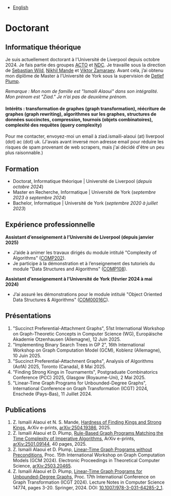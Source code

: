 - [English](/)

# Doctorant
## Informatique théorique

Je suis actuellement doctorant à l'Université de Liverpool depuis octobre 2024. Je fais partie des groupes [ACTO](https://intranet.csc.liv.ac.uk/research/acto/) et [NDC](https://www.liverpool.ac.uk/computer-science/research/research-groups/net/). Je travaille sous la direction de [Sebastian Wild](https://www.wild-inter.net/), [Nikhil Mande](https://mande-nikhil.github.io/) et [Viktor Zamaraev](https://www.victorzamaraev.com/). Avant cela, j’ai obtenu mon diplôme de Master à l’Université de York sous la supervision de [Detlef Plump](https://www-users.york.ac.uk/~djp10/).

*Remarque : Mon nom de famille est "Ismaili Alaoui" dans son intégralité. Mon prénom est "Ziad." Je n’ai pas de deuxième prénom.*

#### Intérêts : transformation de graphes (graph transformation), réécriture de graphes (graph rewriting), algorithmes sur les graphes, structures de données succinctes, compression, tournois (objets combinatoires), complexité des requêtes (query complexity)

Pour me contacter, envoyez-moi un email à ziad.ismaili-alaoui (at) liverpool (dot) ac (dot) uk. (J'avais avant inversé mon adresse email pour réduire les risques de spam provenant de web scrapers, mais j'ai décidé d'être un peu plus raisonnable.)

## Formation
- Doctorat, Informatique théorique | Université de Liverpool (_depuis octobre 2024_)  
- Master en Recherche, Informatique | Université de York (_septembre 2023 à septembre 2024_)  
- Bachelor, Informatique | Université de York (_septembre 2020 à juillet 2023_)

## Expérience professionnelle
**Assistant d’enseignement à l’Université de Liverpool (depuis janvier 2025)**  
- J’aide à animer les travaux dirigés du module intitulé "Complexity of Algorithms" ([COMP202](https://www.liverpool.ac.uk/info/portal/pls/portal/tulwwwmerge.mergepage?p_template=m_cs&p_tulipproc=moddets&p_params=%3Fp_module_id%3D199252)).  
- Je participe à la démonstration et à l’enseignement des tutoriels du module "Data Structures and Algorithms" ([COMP108](https://www.liverpool.ac.uk/info/portal/pls/portal/tulwwwmerge.mergepage?p_template=m_cs&p_tulipproc=moddets&p_params=%3Fp_module_id%3D189059)).  

**Assistant d’enseignement à l’Université de York (février 2024 à mai 2024)**  
- J’ai assuré les démonstrations pour le module intitulé "Object Oriented Data Structures & Algorithms" ([COM00016C](https://www.york.ac.uk/students/studying/manage/programmes/module-catalogue/module/COM00016C/latest)).

## Présentations
1. "Succinct Preferential-Attachment Graphs", 51st International Workshop on Graph-Theoretic Concepts in Computer Science (WG), Europäische Akademie Otzenhausen (Allemagne), 12 Juin 2025.
2. "Implementing Binary Search Trees in GP 2", 16th International Workshop on Graph Computation Model (GCM), Koblenz (Allemagne), 10 Juin 2025.
3. "Succinct Preferential-Attachment Graphs", Analysis of Algorithms (AofA) 2025, Toronto (Canada), 8 Mai 2025.
4. "Finding Strong Kings in Tournaments", Postgraduate Combinatorics Conference (PCC) 2025, Glasgow (Royaume-Uni), 2 Mai 2025.
5. "Linear-Time Graph Programs for Unbounded-Degree Graphs", International Conference on Graph Transformation (ICGT) 2024, Enschede (Pays-Bas), 11 Juillet 2024.

## Publications
1. Z. Ismaili Alaoui et N. S. Mande, [Hardness of Finding Kings and Strong Kings](https://arxiv.org/pdf/2504.19386), ArXiv e-prints, [arXiv:2504.19386](https://arxiv.org/pdf/2504.19386), 2025.
2. Z. Ismaili Alaoui et D. Plump, [Rule-Based Graph Programs Matching the Time Complexity of Imperative Algorithms](https://arxiv.org/abs/2501.09144), ArXiv e-prints, [arXiv:2501.09144](https://arxiv.org/abs/2501.09144), 40 pages, 2025.
3. Z. Ismaili Alaoui et D. Plump, [Linear-Time Graph Programs without Preconditions](https://arxiv.org/pdf/2503.20465), Proc. 15th International Workshop on Graph Computation Models (GCM 2024). Electronic Proceedings in Theoretical Computer Science, [arXiv:2503.20465](https://arxiv.org/pdf/2503.20465).
4. Z. Ismaili Alaoui et D. Plump, [Linear-Time Graph Programs for Unbounded-Degree Graphs](https://link.springer.com/chapter/10.1007/978-3-031-64285-2_1), Proc. 17th International Conference on Graph Transformation (ICGT 2024). Lecture Notes in Computer Science 14774, pages 3-20. Springer, 2024. DOI: [10.1007/978-3-031-64285-2_1](https://link.springer.com/chapter/10.1007/978-3-031-64285-2_1).
